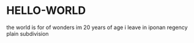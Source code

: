 # HELLO-WORLD
the world is for of wonders
im 20 years of age 
i leave in iponan regency plain subdivision
